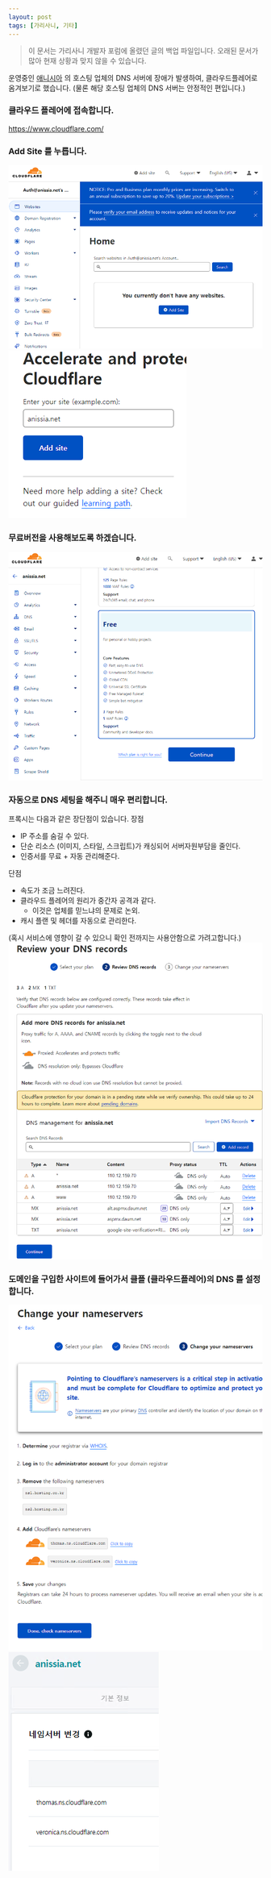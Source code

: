 ```yaml
---
layout: post
tags: [가리사니, 기타]
---
```


> 이 문서는 가리사니 개발자 포럼에 올렸던 글의 백업 파일입니다.
오래된 문서가 많아 현재 상황과 맞지 않을 수 있습니다.

운영중인 [애니시아](https://anissia.net) 의 호스팅 업체의 DNS 서버에 장애가 발생하여, 클라우드플레어로 옴겨보기로 했습니다.
(물론 해당 호스팅 업체의 DNS 서버는 안정적인 편입니다.)

### 클라우드 플레어에 접속합니다.
https://www.cloudflare.com/

### Add Site 를 누릅니다.
![설명](/file/forum/12a461ce-1f6d-489a-9723-158e77ec8358.png)
![설명](/file/forum/c54fac77-168b-4bee-8c9e-5a2ce0c82d69.png)

### 무료버전을 사용해보도록 하겠습니다.
![설명](/file/forum/f98a7e36-fa7e-4d17-be05-e78c869c3730.png)

### 자동으로 DNS 세팅을 해주니 매우 편리합니다.
프록시는 다음과 같은 장단점이 있습니다.
장점
- IP 주소를 숨길 수 있다.
- 단순 리소스 (이미지, 스타일, 스크립트)가 캐싱되어 서버자원부담을 줄인다.
- 인증서를 무료 + 자동 관리해준다.

단점
- 속도가 조금 느려진다. 
- 클라우드 플레어의 원리가 중간자 공격과 같다.
    - 이것은 업체를 믿느냐의 문제로 논외.
- 캐시 플랜 및 헤더를 자동으로 관리한다.

(혹시 서비스에 영향이 갈 수 있으니 확인 전까지는 사용안함으로 가려고합니다.)
![설명](/file/forum/a20049bf-fb69-43a2-a37f-1199be622b2d.png)


### 도메인을 구입한 사이트에 들어가서 클플 (클라우드플레어)의 DNS 를 설정합니다.
![설명](/file/forum/3761eeeb-4886-45fb-a05d-0b8c60db293d.png)
![설명](/file/forum/a0ceb71d-693d-4d8f-84b2-2201895ff290.png)
